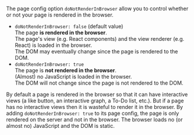 The page config option `doNotRenderInBrowser` allow you to control whether or not your page is rendered in the browser.

 - `doNotRenderInBrowser: false` (default value)
   <br/>
   The page **is rendered in the browser**.
   <br/>
   The page's view (e.g. React components) and the view renderer (e.g. React) is loaded in the browser.
   <br/>
   The DOM may eventually change since the page is rendered to the DOM.
 - `doNotRenderInBrowser: true`
   <br/>
   The page is **not rendered in the browser**.
   <br/>
   (Almost) no JavaScript is loaded in the browser.
   <br/>
   The DOM will not change since the page is not rendered to the DOM.

By default a page is rendered in the browser so that it can have interactive views
(a like button, an interactive graph, a To-Do list, etc.).
But if a page has no interactive views then it is wasteful to render it in the browser.
By adding `doNotRenderInBrowser: true` to its page config, the page is only rendered on the server and not in the browser.
The browser loads no (or almost no) JavaScript and the DOM is static.
